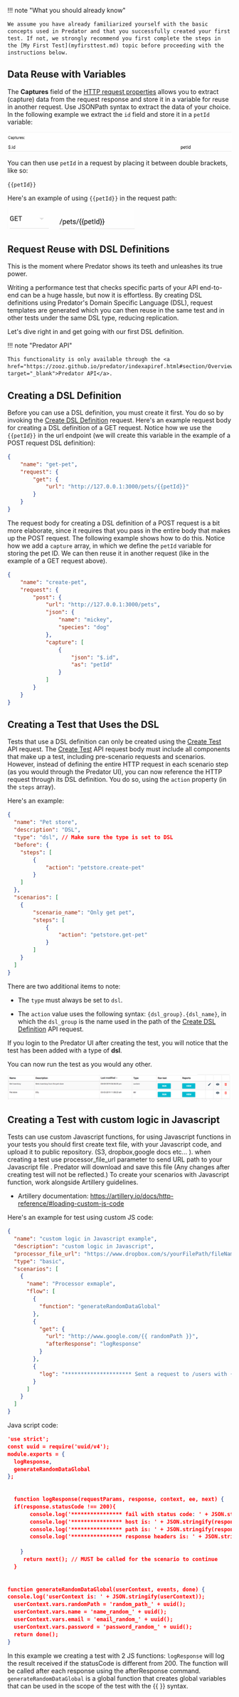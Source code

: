 !!! note "What you should already know"
   
    We assume you have already familiarized yourself with the basic concepts used in Predator and that you successfully created your first test. If not, we strongly recommend you first complete the steps in the [My First Test](myfirsttest.md) topic before proceeding with the instructions below.


## Data Reuse with Variables

The **Captures** field of the [HTTP request properties](myfirsttest.md#http-request-properties) allows you to extract (capture) data from the request response and store it in a variable for reuse in another request. Use JSONPath syntax to extract the data of your choice. In the following example we extract the `id` field and store it in a `petId` variable:

![Screenshot](images/extract_data_to_variable.png)

You can then use `petId` in a request by placing it between double brackets, like so:

`{{petId}}`

Here's an example of using `{{petId}}` in the request path:

![Screenshot](images/variable_in_path.png)

## Request Reuse with DSL Definitions

This is the moment where Predator shows its teeth and unleashes its true power. 

Writing a performance test that checks specific parts of your API end-to-end can be a huge hassle, but now it is effortless. By creating DSL definitions using Predator's Domain Specific Language (DSL), request templates are generated which you can then reuse in the same test and in other tests under the same DSL type, reducing replication.

Let's dive right in and get going with our first DSL definition. 

!!! note "Predator API"
   
    This functionality is only available through the <a href="https://zooz.github.io/predator/indexapiref.html#section/Overview#section" target="_blank">Predator API</a>.

## Creating a DSL Definition

Before you can use a DSL definition, you must create it first. You do so by invoking the <a href="https://zooz.github.io/predator/indexapiref.html#operation/create-a-dsl-definition" target="_blank">Create DSL Definition</a> request. Here's an example request body for creating a DSL definition of a GET request. Notice how we use the `{{petId}}` in the url endpoint (we will create this variable in the example of a POST request DSL definition):

```JSON
{
	"name": "get-pet",
	"request": {
		"get": {
			"url": "http://127.0.0.1:3000/pets/{{petId}}"
		}	
	}
}
```

The request body for creating a DSL definition of a POST request is a bit more elaborate, since it requires that you pass in the entire body that makes up the POST request. The following example shows how to do this. Notice how we add a `capture` array, in which we define the `petId` variable for storing the pet ID. We can then reuse it in another request (like in the example of a GET request above).

```JSON
{
	"name": "create-pet",
	"request": {
		"post": {
			"url": "http://127.0.0.1:3000/pets",
			"json": {
				"name": "mickey",
				"species": "dog"
			},
			"capture": [
				{
					"json": "$.id",
					"as": "petId"
				}	
			]
		}	
	}
}
```


## Creating a Test that Uses the DSL

Tests that use a DSL definition can only be created using the <a href="https://zooz.github.io/predator/indexapiref.html#operation/create-a-test" target="_blank">Create Test</a> API request. The <a href="https://zooz.github.io/predator/indexapiref.html#operation/create-a-test" target="_blank">Create Test</a> API request body must include all components that make up a test, including pre-scenario requests and scenarios. However, instead of defining the entire HTTP request in each scenario step (as you would through the Predator UI), you can now reference the HTTP request through its DSL definition. You do so, using the `action` property (in the `steps` array). 

Here's an example:


```JSON
{
  "name": "Pet store",
  "description": "DSL",
  "type": "dsl", // Make sure the type is set to DSL
  "before": {
  	"steps": [
  		{
  			"action": "petstore.create-pet"
  		}	
  	]
  },
  "scenarios": [
  	{
  		"scenario_name": "Only get pet",
  		"steps": [
  			{
  				"action": "petstore.get-pet"
  			}	
  		]
  	}
  ]
}
```

There are two additional items to note:

* The `type` must always be set to `dsl`.

* The `action` value uses the following syntax: `{dsl_group}.{dsl_name}`, in which the `dsl_group` is the name used in the path of the <a href="https://zooz.github.io/predator/indexapiref.html#operation/create-a-dsl-definition" target="_blank">Create DSL Definition</a> API request. 

If you login to the Predator UI after creating the test, you will notice that the test has been added with a type of **dsl**. 

You can now run the test as you would any other. 

![Screenshot](images/dsltestinui.png)

## Creating a Test with custom logic in Javascript
Tests can use custom Javascript functions, for using Javascript functions in your tests you should first create text file, with your Javascript code,
and upload it to public repository. (S3, dropbox,google docs etc... ).
when creating a test use processor_file_url parameter to send URL path to your Javascript file .
Predator will download and save this file (Any changes after creating test will not be reflected.)
To create your scenarios with Javascript function, work alongside Artillery guidelines.

* Artillery documentation: https://artillery.io/docs/http-reference/#loading-custom-js-code

Here's an example for test using custom JS code:

```JSON
{
  "name": "custom logic in Javascript example",
  "description": "custom logic in Javascript",
  "processor_file_url": "https://www.dropbox.com/s/yourFilePath/fileName.txt?dl=1",
  "type": "basic",
  "scenarios": [
    {
      "name": "Processor exmaple",
      "flow": [
        {
          "function": "generateRandomDataGlobal"
        },
        {
          "get": {
            "url": "http://www.google.com/{{ randomPath }}",
            "afterResponse": "logResponse"
          }
        },
        {
          "log": "********************* Sent a request to /users with {{ name }}, {{ email }}, {{ password }}"
        }
      ]
    }
  ]
}
```
Java script code:
```JSON
'use strict';
const uuid = require('uuid/v4');
module.exports = {
  logResponse,
  generateRandomDataGlobal
};


  function logResponse(requestParams, response, context, ee, next) {
  if(response.statusCode !== 200){
       console.log('**************** fail with status code: ' + JSON.stringify(response.statusCode));
       console.log('**************** host is: ' + JSON.stringify(response.request.uri.host));
       console.log('**************** path is: ' + JSON.stringify(response.request.uri.pathname));
       console.log('**************** response headers is: ' + JSON.stringify(response.headers));

    }
     return next(); // MUST be called for the scenario to continue
  }


function generateRandomDataGlobal(userContext, events, done) {
console.log('userContext is: ' + JSON.stringify(userContext));
  userContext.vars.randomPath = 'random_path_' + uuid();
  userContext.vars.name = 'name_random_' + uuid();
  userContext.vars.email = 'email_random_' + uuid();
  userContext.vars.password = 'password_random_' + uuid();
  return done();
}
```
In this example we creating a test with 2 JS functions:
`logResponse` will log the result received if the statusCode is different from 200. The function will be called after each response using the afterResponse command.
`generateRandomDataGlobal` is a global function that creates global variables that can be used in the scope of the test with the {{ }} syntax.
